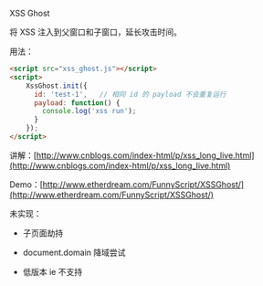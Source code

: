 XSS Ghost

将 XSS 注入到父窗口和子窗口，延长攻击时间。

用法：

```html
<script src="xss_ghost.js"></script>
<script>
    XssGhost.init({
      id: 'test-1',   // 相同 id 的 payload 不会重复运行
      payload: function() {
      	console.log('xss run');
      }
	});
</script>
```

讲解：[http://www.cnblogs.com/index-html/p/xss_long_live.html](http://www.cnblogs.com/index-html/p/xss_long_live.html)

Demo：[http://www.etherdream.com/FunnyScript/XSSGhost/](http://www.etherdream.com/FunnyScript/XSSGhost/)

未实现：

* 子页面劫持

* document.domain 降域尝试

* 低版本 ie 不支持
